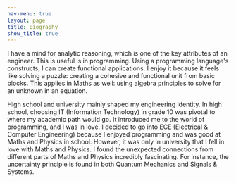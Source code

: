 ```yaml
---
nav-menu: true
layout: page
title: Biography
show_title: true
---
```


I have a mind for analytic reasoning, which is one of the key attributes of an
engineer. This is useful is in programming. Using a programming language's
constructs, I can create functional applications.
I enjoy it because it feels like solving a puzzle: creating a cohesive and
functional unit from basic blocks. This applies in Maths as well: using
algebra principles to solve for an unknown in an equation.

High school and university mainly shaped my engineering identity.
In high school, choosing IT (Information Technology) in grade 10 was pivotal
to where my academic path would go. It introduced me to the world of
programming, and I was in love.
I decided to go into ECE (Electrical & Computer Engineering) because I
enjoyed programming and was good at Maths and Physics in school.
However, it was only in university that I fell in love with Maths and Physics.
I found the unexpected connections from different parts of Maths and
Physics incredibly fascinating. For instance, the uncertainty principle is
found in both Quantum Mechanics and Signals & Systems.

